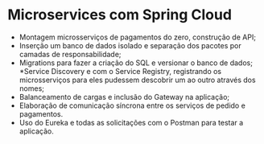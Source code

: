 # Microservices com Spring Cloud

* Montagem microsserviços de pagamentos do zero, construção de API;
* Inserção um banco de dados isolado e separação  dos pacotes por camadas de responsabilidade;
* Migrations para fazer a criação do SQL e versionar o banco de dados;
*Service Discovery e com o Service Registry, registrando os microsserviços para eles pudessem descobrir um ao outro através dos nomes;
* Balanceamento de cargas e inclusão do Gateway na aplicação;
* Elaboração de comunicação síncrona entre os serviços de pedido e pagamentos.
* Uso do Eureka e todas as solicitações com o Postman para testar a aplicação.
